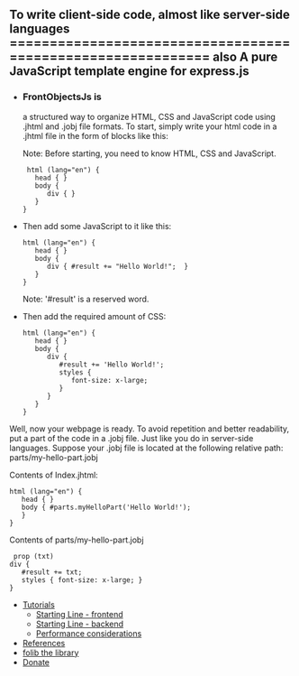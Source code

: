 To write client-side code, almost like server-side languages
============================================================ also A pure JavaScript template engine for express.js
------------------------------------------------

*   ### FrontObjectsJs is
    
    a structured way to organize HTML, CSS and JavaScript code using .jhtml and .jobj file formats. To start, simply write your html code in a .jhtml file in the form of blocks like this:
    
    Note: Before starting, you need to know HTML, CSS and JavaScript.
    
         html (lang="en") {
           head { }
           body {
              div { }
           }
        }  
    
*   Then add some JavaScript to it like this:
    
        html (lang="en") {
           head { }
           body {
              div { #result += "Hello World!";  }
           }
        } 
    
    Note: '#result' is a reserved word.
    
*   Then add the required amount of CSS:
    
        html (lang="en") {
           head { }
           body {
              div {
                 #result += 'Hello World!'; 
                 styles {
                    font-size: x-large;
                 } 
              }
           }
        } 
    

Well, now your webpage is ready. To avoid repetition and better readability, put a part of the code in a .jobj file. Just like you do in server-side languages. Suppose your .jobj file is located at the following relative path: parts/my-hello-part.jobj

  
  

Contents of Index.jhtml:

    html (lang="en") {
       head { }
       body { #parts.myHelloPart('Hello World!'); 
       }
    } 

Contents of parts/my-hello-part.jobj

     prop (txt) 
    div {
       #result += txt;
       styles { font-size: x-large; }
    } 



*   [Tutorials](https://frontobjectsjs.com/Documentation/Tutorials)
    *   [Starting Line - frontend](https://frontobjectsjs.com/Documentation/Tutorials/Starting_Line_-_frontend)
    *   [Starting Line - backend](https://frontobjectsjs.com/Documentation/Tutorials/Starting_Line_-_backend)
    *   [Performance considerations](https://frontobjectsjs.com/Documentation/Tutorials/Performance_considerations)
*   [References](https://frontobjectsjs.com/Documentation/References)
*   [folib the library](https://frontobjectsjs.com/Documentation/folib_the_library)
*   [Donate](https://frontobjectsjs.com/Donate)
